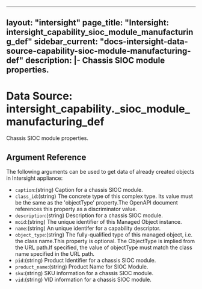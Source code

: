
---
layout: "intersight"
page_title: "Intersight: intersight_capability_sioc_module_manufacturing_def"
sidebar_current: "docs-intersight-data-source-capability-sioc-module-manufacturing-def"
description: |-
Chassis SIOC module properties.
---

# Data Source: intersight_capability._sioc_module_manufacturing_def
Chassis SIOC module properties.
## Argument Reference
The following arguments can be used to get data of already created objects in Intersight appliance:
* `caption`:(string) Caption for a chassis SIOC module. 
* `class_id`:(string) The concrete type of this complex type. Its value must be the same as the 'objectType' property.The OpenAPI document references this property as a discriminator value. 
* `description`:(string) Description for a chassis SIOC module. 
* `moid`:(string) The unique identifier of this Managed Object instance. 
* `name`:(string) An unique identifer for a capability descriptor. 
* `object_type`:(string) The fully-qualified type of this managed object, i.e. the class name.This property is optional. The ObjectType is implied from the URL path.If specified, the value of objectType must match the class name specified in the URL path. 
* `pid`:(string) Product Identifier for a chassis SIOC module. 
* `product_name`:(string) Product Name for SIOC Module. 
* `sku`:(string) SKU information for a chassis SIOC module. 
* `vid`:(string) VID information for a chassis SIOC module. 
